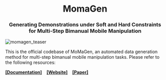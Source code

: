<h1 align="center">MomaGen</h1>
<h3 align="center">Generating Demonstrations under Soft and Hard Constraints for Multi-Step Bimanual Mobile Manipulation</h3>

![momagen_teaser](https://github.com/user-attachments/assets/278f7c1c-1d73-47c0-942c-e70115875eb4)

This is the official codebase of MoMaGen, an automated data generation method for multi-step bimanual mobile manipulation tasks. Please refer to the following resources:

[**[Documentation]**](https://chengshuli.github.io/MoMaGen/) &ensp; [**[Website]**]() &ensp; [**[Paper]**]() 

<!-- ## 🛠️ Installation

### Clone the repository with submodules
```
git clone --recurse-submodules https://github.com/ChengshuLi/MoMaGen.git
```

### Set up conda environment
```
conda create -n momagen python=3.10
conda activate momagen
```

### Install dependencies
```
cd MoMaGen && pip install -e .
cd BEHAVIOR-1K && . ./setup.sh --omnigibson --bddl --joylo --dataset --primitives && cd ..
cd robomimic && pip install -e . && cd ..
```

## 📊 Data Generation

### Generate configs
```
python momagen/scripts/generate_configs.py
```

### Copy scene instances
```
mkdir -p BEHAVIOR-1K/datasets/2025-challenge-task-instances/scenes/Rs_int/json
cp momagen/scene_instances/Rs_int/* BEHAVIOR-1K/datasets/2025-challenge-task-instances/scenes/Rs_int/json
cp momagen/scene_instances/house_single_floor/* BEHAVIOR-1K/datasets/2025-challenge-task-instances/scenes/house_single_floor/json
```

### Generate data

**Available tasks**: `pick_cup`, `tidy_table`, `dishes_away`, `clean_pan`

```bash
# Set the task name (choose from available tasks above)
TASK=pick_cup  # Options: pick_cup, tidy_table, dishes_away, clean_pan
DR=0
NUM_DEMOS=10
WORKER_ID=0
FOLDER=/path/to/data # SPECIFY YOUR OWN PATH HERE

python momagen/scripts/generate_dataset.py \
    --config momagen/datasets/configs/demo_src_r1_$TASK\_task_D$DR.json \
    --num_demos $NUM_DEMOS \
    --bimanual \
    --folder $FOLDER/$TASK/r1_$TASK\_worker_$WORKER_ID \
    --seed $WORKER_ID
``` -->
